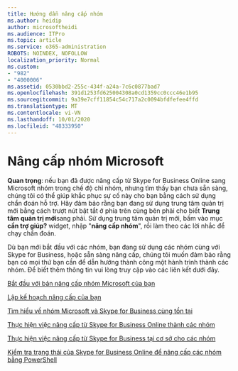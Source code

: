 ```yaml
---
title: Hướng dẫn nâng cấp nhóm
ms.author: heidip
author: microsoftheidi
ms.audience: ITPro
ms.topic: article
ms.service: o365-administration
ROBOTS: NOINDEX, NOFOLLOW
localization_priority: Normal
ms.custom:
- "982"
- "4000006"
ms.assetid: 0530bbd2-255c-434f-a24a-7c6c0877bad7
ms.openlocfilehash: 391d1253fd625004308a0cd1359cc0ccc46e1b95
ms.sourcegitcommit: 9a39e7cff11854c54c717a2c0094bfdfefee4ffd
ms.translationtype: MT
ms.contentlocale: vi-VN
ms.lasthandoff: 10/01/2020
ms.locfileid: "48333950"
---
```

# <a name="microsoft-teams-upgrade"></a>Nâng cấp nhóm Microsoft

**Quan trọng**: nếu bạn đã được nâng cấp từ Skype for Business Online sang Microsoft nhóm trong chế độ chỉ nhóm, nhưng tìm thấy bạn chưa sẵn sàng, chúng tôi có thể giúp khắc phục sự cố này cho bạn bằng cách sử dụng chẩn đoán hỗ trợ. Hãy đảm bảo rằng bạn đang sử dụng trung tâm quản trị mới bằng cách trượt nút bật tắt ở phía trên cùng bên phải cho biết **Trung tâm quản trị mới**sang phải. Sử dụng trung tâm quản trị mới, bấm vào mục **cần trợ giúp?** widget, nhập "**nâng cấp nhóm**", rồi làm theo các lời nhắc để chạy chẩn đoán.

Dù bạn mới bắt đầu với các nhóm, bạn đang sử dụng các nhóm cùng với Skype for Business, hoặc sẵn sàng nâng cấp, chúng tôi muốn đảm bảo rằng bạn có mọi thứ bạn cần để dẫn hướng thành công một hành trình thành các nhóm. Để biết thêm thông tin vui lòng truy cập vào các liên kết dưới đây.

[Bắt đầu với bản nâng cấp nhóm Microsoft của bạn](https://docs.microsoft.com/MicrosoftTeams/upgrade-start-here)

[Lập kế hoạch nâng cấp của bạn](https://docs.microsoft.com/MicrosoftTeams/upgrade-plan-journey)

[Tìm hiểu về nhóm Microsoft và Skype for Business cùng tồn tại](https://docs.microsoft.com/MicrosoftTeams/teams-and-skypeforbusiness-coexistence-and-interoperability)

[Thực hiện việc nâng cấp từ Skype for Business Online thành các nhóm](https://docs.microsoft.com/MicrosoftTeams/upgrade-to-teams-execute-skypeforbusinessonline)

[Thực hiện việc nâng cấp từ Skype for Business tại cơ sở cho các nhóm](https://docs.microsoft.com/MicrosoftTeams/upgrade-to-teams-execute-skypeforbusinesshybridonprem)
 
[Kiểm tra trạng thái của Skype for Business Online để nâng cấp các nhóm bằng PowerShell](https://docs.microsoft.com/powershell/module/skype/get-csteamsupgradestatus?view=skype-ps)